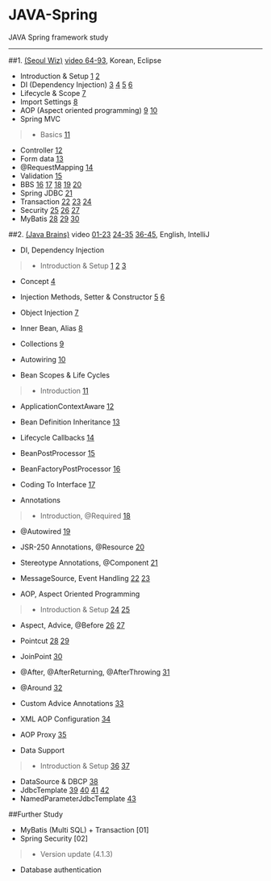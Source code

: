 # JAVA-Spring
JAVA Spring framework study
<hr/>

##1. [(Seoul Wiz)](https://www.youtube.com/user/WizcenterSeoul/featured "Seoul Wiz") [video 64-93](https://www.youtube.com/playlist?list=PLieE0qnqO2kTyzAlsvxzoulHVISvO8zA9), Korean, Eclipse

* Introduction & Setup [1](https://www.youtube.com/watch?v=CsOrR-4nH-s&list=PLieE0qnqO2kTyzAlsvxzoulHVISvO8zA9&index=64) [2](https://www.youtube.com/watch?v=xuygR0rucms&list=PLieE0qnqO2kTyzAlsvxzoulHVISvO8zA9&index=65)
* DI (Dependency Injection) [3](https://www.youtube.com/watch?v=bZjUUJM_ZqA&list=PLieE0qnqO2kTyzAlsvxzoulHVISvO8zA9&index=66) [4](https://www.youtube.com/watch?v=Jwns7YqAg4I&list=PLieE0qnqO2kTyzAlsvxzoulHVISvO8zA9&index=67) [5](https://www.youtube.com/watch?v=wqHBAmIZcvg&index=68&list=PLieE0qnqO2kTyzAlsvxzoulHVISvO8zA9) [6](https://www.youtube.com/watch?v=MabPKw0HapE&index=69&list=PLieE0qnqO2kTyzAlsvxzoulHVISvO8zA9)
* Lifecycle & Scope [7](https://www.youtube.com/watch?v=zKI4GWT5Xzs&index=70&list=PLieE0qnqO2kTyzAlsvxzoulHVISvO8zA9)
* Import Settings [8](https://www.youtube.com/watch?v=9cDHggH0ENA&index=71&list=PLieE0qnqO2kTyzAlsvxzoulHVISvO8zA9)
* AOP (Aspect oriented programming) [9](https://www.youtube.com/watch?v=2F8K9BLgvjE&list=PLieE0qnqO2kTyzAlsvxzoulHVISvO8zA9&index=72) [10](https://www.youtube.com/watch?v=x4qWZpDN444&list=PLieE0qnqO2kTyzAlsvxzoulHVISvO8zA9&index=73)
* Spring MVC

>* Basics [11](https://www.youtube.com/watch?v=6P9C3myUsrw&list=PLieE0qnqO2kTyzAlsvxzoulHVISvO8zA9&index=74)
* Controller [12](https://www.youtube.com/watch?v=MDFEmeuTuv4&list=PLieE0qnqO2kTyzAlsvxzoulHVISvO8zA9&index=75)
* Form data [13](https://www.youtube.com/watch?v=g4pTP69HrNw&list=PLieE0qnqO2kTyzAlsvxzoulHVISvO8zA9&index=76)
* @RequestMapping [14](https://www.youtube.com/watch?v=dlqoM31YPJ8&list=PLieE0qnqO2kTyzAlsvxzoulHVISvO8zA9&index=77)
* Validation [15](https://www.youtube.com/watch?v=h0yhYSjA9JI&list=PLieE0qnqO2kTyzAlsvxzoulHVISvO8zA9&index=78)
* BBS [16](https://www.youtube.com/watch?v=RYqlq1F9Jb8&list=PLieE0qnqO2kTyzAlsvxzoulHVISvO8zA9&index=79) [17](https://www.youtube.com/watch?v=6fjShNxd8_c&list=PLieE0qnqO2kTyzAlsvxzoulHVISvO8zA9&index=80) [18](https://www.youtube.com/watch?v=HTFmBE9kZKs&list=PLieE0qnqO2kTyzAlsvxzoulHVISvO8zA9&index=81) [19](https://www.youtube.com/watch?v=7uaw6_j3cos&list=PLieE0qnqO2kTyzAlsvxzoulHVISvO8zA9&index=82) [20](https://www.youtube.com/watch?v=007mbb_Kcs0&list=PLieE0qnqO2kTyzAlsvxzoulHVISvO8zA9&index=83)
* Spring JDBC [21](https://www.youtube.com/watch?v=bEQJ4paS3G4&list=PLieE0qnqO2kTyzAlsvxzoulHVISvO8zA9&index=84)
* Transaction [22](https://www.youtube.com/watch?v=jSNrGgHk-ds&index=85&list=PLieE0qnqO2kTyzAlsvxzoulHVISvO8zA9) [23](https://www.youtube.com/watch?v=_TVaxeazdPw&index=86&list=PLieE0qnqO2kTyzAlsvxzoulHVISvO8zA9) [24](https://www.youtube.com/watch?v=lghTKlGyVT8&index=87&list=PLieE0qnqO2kTyzAlsvxzoulHVISvO8zA9)
* Security [25](https://www.youtube.com/watch?v=_pMwwaHnzj4&index=88&list=PLieE0qnqO2kTyzAlsvxzoulHVISvO8zA9) [26](https://www.youtube.com/watch?v=ygRCSlF_B_E&list=PLieE0qnqO2kTyzAlsvxzoulHVISvO8zA9&index=89) [27](https://www.youtube.com/watch?v=5tbVE1nOGdk&index=90&list=PLieE0qnqO2kTyzAlsvxzoulHVISvO8zA9)
* MyBatis [28](https://www.youtube.com/watch?v=sTfgANm41LQ&index=91&list=PLieE0qnqO2kTyzAlsvxzoulHVISvO8zA9) [29](https://www.youtube.com/watch?v=Lx5KrCP2nVQ&index=92&list=PLieE0qnqO2kTyzAlsvxzoulHVISvO8zA9) [30](https://www.youtube.com/watch?v=qVXIC2P1tuU&list=PLieE0qnqO2kTyzAlsvxzoulHVISvO8zA9&index=93)

##2. [(Java Brains)](https://javabrains.io/ "Java Brains") video [01-23](https://www.youtube.com/playlist?list=PLC97BDEFDCDD169D7) [24-35](https://www.youtube.com/playlist?list=PLE37064DE302862F8) [36-45](https://www.youtube.com/playlist?list=PL1A506B159E5BD13E), English, IntelliJ


* DI, Dependency Injection

>* Introduction & Setup [1](https://www.youtube.com/watch?v=GB8k2-Egfv0&list=PLC97BDEFDCDD169D7&index=1) [2](https://www.youtube.com/watch?v=Z5gubdHLJIc&list=PLC97BDEFDCDD169D7&index=2) [3](https://www.youtube.com/watch?v=xlWwMSu5I70&index=3&list=PLC97BDEFDCDD169D7)
* Concept [4](https://www.youtube.com/watch?v=7c6ZTF6cF88&index=4&list=PLC97BDEFDCDD169D7)
* Injection Methods, Setter & Constructor [5](https://www.youtube.com/watch?v=ZxLaEovze3M&list=PLC97BDEFDCDD169D7&index=5) [6](https://www.youtube.com/watch?v=IOZzxmJVus0&index=6&list=PLC97BDEFDCDD169D7)
* Object Injection [7](https://www.youtube.com/watch?v=g15RcFyEcrk&list=PLC97BDEFDCDD169D7&index=7)
* Inner Bean, Alias [8](https://www.youtube.com/watch?v=TW51XsixMqA&list=PLC97BDEFDCDD169D7&index=8)
* Collections [9](https://www.youtube.com/watch?v=MgYURkcYeDQ&list=PLC97BDEFDCDD169D7&index=9)
* Autowiring [10](https://www.youtube.com/watch?v=suiEGbKf21g&list=PLC97BDEFDCDD169D7&index=10)

* Bean Scopes & Life Cycles

>* Introduction [11](https://www.youtube.com/watch?v=NnNvDknQJt0&index=11&list=PLC97BDEFDCDD169D7)
* ApplicationContextAware [12](https://www.youtube.com/watch?v=WUqyoH_G4Ko&list=PLC97BDEFDCDD169D7&index=12)
* Bean Definition Inheritance [13](https://www.youtube.com/watch?v=LxRiFFEXs5I&index=13&list=PLC97BDEFDCDD169D7)
* Lifecycle Callbacks [14](https://www.youtube.com/watch?v=8LCpo4sfdQU&index=14&list=PLC97BDEFDCDD169D7)
* BeanPostProcessor [15](https://www.youtube.com/watch?v=-ycOZTpMkow&index=15&list=PLC97BDEFDCDD169D7)
* BeanFactoryPostProcessor [16](https://www.youtube.com/watch?v=szNWTBlewQI&list=PLC97BDEFDCDD169D7&index=16)
* Coding To Interface [17](https://www.youtube.com/watch?v=5IDIEMxdkC8&index=17&list=PLC97BDEFDCDD169D7)

* Annotations

>* Introduction, @Required [18](https://www.youtube.com/watch?v=Fs_IoEGSP-A&list=PLC97BDEFDCDD169D7&index=18)
* @Autowired [19](https://www.youtube.com/watch?v=IVIhVJJGo68&list=PLC97BDEFDCDD169D7&index=18#t=3.527528)
* JSR-250 Annotations, @Resource [20](https://www.youtube.com/watch?v=apTEbKPW3ow&list=PLC97BDEFDCDD169D7&index=20)
* Stereotype Annotations, @Component [21](https://www.youtube.com/watch?v=oTcSW4-_1Ew&list=PLC97BDEFDCDD169D7&index=21)
* MessageSource, Event Handling [22](https://www.youtube.com/watch?v=cUqquQDZR-c&list=PLC97BDEFDCDD169D7&index=22) [23](https://www.youtube.com/watch?v=ZUe1Xz7DAcY&list=PLC97BDEFDCDD169D7&index=23)

* AOP, Aspect Oriented Programming

>* Introduction & Setup [24](https://www.youtube.com/watch?v=QdyLsX0nG30&index=1&list=PLE37064DE302862F8) [25](https://www.youtube.com/watch?v=4P0TME-AbSw&index=2&list=PLE37064DE302862F8)
* Aspect, Advice, @Before [26](https://www.youtube.com/watch?v=D0ekfQNGgpY&list=PLE37064DE302862F8&index=3) [27](https://www.youtube.com/watch?v=4-z-YsRfSF0&index=4&list=PLE37064DE302862F8)
* Pointcut [28](https://www.youtube.com/watch?v=h7IdaLybg9A&index=5&list=PLE37064DE302862F8) [29](https://www.youtube.com/watch?v=UxzTk57CJD8&list=PLE37064DE302862F8&index=6)
* JoinPoint [30](https://www.youtube.com/watch?v=nrAN0E_A7fc&index=7&list=PLE37064DE302862F8)
* @After, @AfterReturning, @AfterThrowing [31](https://www.youtube.com/watch?v=tU6eQh9Hmqk&index=8&list=PLE37064DE302862F8)
* @Around [32](https://www.youtube.com/watch?v=jwRwHOIwwdQ&index=9&list=PLE37064DE302862F8)
* Custom Advice Annotations [33](https://www.youtube.com/watch?v=Clz78J7SBKQ&list=PLE37064DE302862F8&index=10)
* XML AOP Configuration [34](https://www.youtube.com/watch?v=ewWzxcNnI7k&list=PLE37064DE302862F8&index=11)
* AOP Proxy [35](https://www.youtube.com/watch?v=yiinKulgm4U&list=PLE37064DE302862F8&index=12)

* Data Support

>* Introduction & Setup [36](https://www.youtube.com/watch?v=eR_JFtqyNL4&list=PL1A506B159E5BD13E) [37](https://www.youtube.com/watch?v=B3gEbC37DAM&index=2&list=PL1A506B159E5BD13E)
* DataSource & DBCP [38](https://www.youtube.com/watch?v=f-k823MZ02Q&index=3&list=PL1A506B159E5BD13E)
* JdbcTemplate [39](https://www.youtube.com/watch?v=0LYqy0wvS20&index=4&list=PL1A506B159E5BD13E) [40](https://www.youtube.com/watch?v=QrU6UI_bSbU&index=5&list=PL1A506B159E5BD13E) [41](https://www.youtube.com/watch?v=i-_CUlER3z8&index=6&list=PL1A506B159E5BD13E) [42](https://www.youtube.com/watch?v=BiSIAzSZHpY&index=7&list=PL1A506B159E5BD13E)
* NamedParameterJdbcTemplate [43](https://www.youtube.com/watch?v=W_9DJYXuhwk&list=PL1A506B159E5BD13E&index=8)

##Further Study

* MyBatis (Multi SQL) + Transaction [01]
* Spring Security [02]

>* Version update (4.1.3)
* Database authentication

